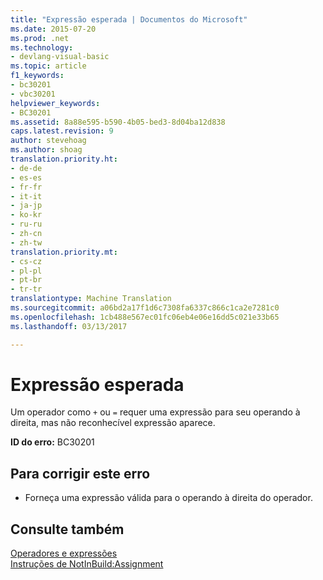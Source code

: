 ```yaml
---
title: "Expressão esperada | Documentos do Microsoft"
ms.date: 2015-07-20
ms.prod: .net
ms.technology:
- devlang-visual-basic
ms.topic: article
f1_keywords:
- bc30201
- vbc30201
helpviewer_keywords:
- BC30201
ms.assetid: 8a88e595-b590-4b05-bed3-8d04ba12d838
caps.latest.revision: 9
author: stevehoag
ms.author: shoag
translation.priority.ht:
- de-de
- es-es
- fr-fr
- it-it
- ja-jp
- ko-kr
- ru-ru
- zh-cn
- zh-tw
translation.priority.mt:
- cs-cz
- pl-pl
- pt-br
- tr-tr
translationtype: Machine Translation
ms.sourcegitcommit: a06bd2a17f1d6c7308fa6337c866c1ca2e7281c0
ms.openlocfilehash: 1cb488e567ec01fc06eb4e06e16dd5c021e33b65
ms.lasthandoff: 03/13/2017

---
```

# <a name="expression-expected"></a>Expressão esperada
Um operador como `+` ou `=` requer uma expressão para seu operando à direita, mas não reconhecível expressão aparece.  
  
 **ID do erro:** BC30201  
  
## <a name="to-correct-this-error"></a>Para corrigir este erro  
  
-   Forneça uma expressão válida para o operando à direita do operador.  
  
## <a name="see-also"></a>Consulte também  
 [Operadores e expressões](../../visual-basic/programming-guide/language-features/operators-and-expressions/index.md)   
 [Instruções de NotInBuild:Assignment](http://msdn.microsoft.com/en-us/eb4f91e9-fbbf-45ca-b21d-e8ae069de4f9)
